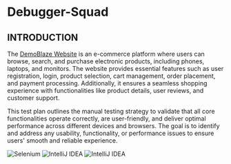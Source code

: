 # Debugger-Squad
## INTRODUCTION
The [DemoBlaze Website](https://www.demoblaze.com/index.html "Visit DemoBlaze")
is an e-commerce platform where users can browse, search, and purchase electronic products, including phones, laptops, and monitors. The website provides essential features such as user registration, login, product selection, cart management, order placement, and payment processing. Additionally, it ensures a seamless shopping experience with functionalities like product details, user reviews, and customer support.

This test plan outlines the manual testing strategy to validate that all core functionalities operate correctly, are user-friendly, and deliver optimal performance across different devices and browsers. The goal is to identify and address any usability, functionality, or performance issues to ensure users' smooth and reliable experience.

![Selenium](https://img.shields.io/badge/Selenium-green?style=flat&logo=selenium&logoColor=white)
![IntelliJ IDEA](https://img.shields.io/badge/IDE-IntelliJ%20IDEA-blue?style=for-the-badge&logo=intellijidea&logoColor=white)
![IntelliJ IDEA](https://img.shields.io/badge/IDE-IntelliJ%20IDEA-blue?style=flat&logo=intellijidea&logoColor=white)









